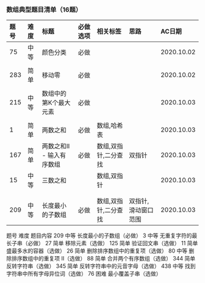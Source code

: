 


###  数组典型题目清单（16题）
| 题号 | 难度 | 标题                   | 必做选项 | 相关标签           | 思路 | AC日期      |
|:----|:-----|:----------------------|:-------|:------------------|:----|:-----------|
| 75  | 中等 | 颜色分类                | 必做    |                   |     | 2020.10.02 |
|     |      |                       |        |                   |     |            |
| 283 | 简单 | 移动零                  | 必做    |                   |     | 2020.10.02 |
|     |      |                       |        |                   |     |            |
| 215 | 中等 | 数组中的第K个最大元素     | 必做     |                  |      | 2020.10.03 |
|     |      |                       |        |                   |     |            |
| 1   | 简单 | 两数之和                | 必做    | 数组,哈希表         |     | 2020.10.03 |
| 167 | 简单 | 两数之和II - 输入有序数组 | 必做     | 数组,双指针,二分查找 |双指针| 2020.10.03 |
| 15  | 中等 | 三数之和                |         | 数组,双指针        |     | 2020.10.03 |
|     |      |                       |        |                   |     |            |
|     |      |                       |        |                   |     |            |
| 209 | 中等 | 长度最小的子数组          | 必做    | 数组,双指针,二分查找 |双指针,滑动窗口范围|2020.10.03 |



题号 难度 题目内容
209  中等   长度最小的子数组（必做）
3       中等  无重复字符的最长子串（必做）
27     简单   移除元素（选做）
125   简单    验证回文串（选做）
11      简单    盛最多水的容器（选做）
26     简单    删除排序数组中的重复项（选做）
80     中等    删除排序数组中的重复项 II（选做）
88     简单    合并两个有序数组（选做）
344   简单   反转字符串（选做）
345   简单    反转字符串中的元音字母（选做）
438   中等   找到字符串中所有字母异位词（选做）
76      困难  最小覆盖子串（选做）


